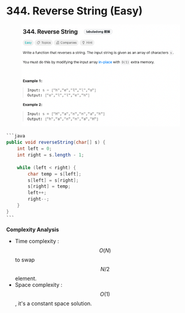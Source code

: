 # 344. Reverse String (Easy)

<figure><img src="../../../.gitbook/assets/image (39) (1).png" alt=""><figcaption></figcaption></figure>

````java
```java
public void reverseString(char[] s) {
    int left = 0;
    int right = s.length - 1;

    while (left < right) {
        char temp = s[left];
        s[left] = s[right];
        s[right] = temp;
        left++;
        right--;
    }
}
```
````

**Complexity Analysis**

* Time complexity : $$O(N)$$ to swap $$N/2$$ element.
* Space complexity : $$O(1)$$, it's a constant space solution.
